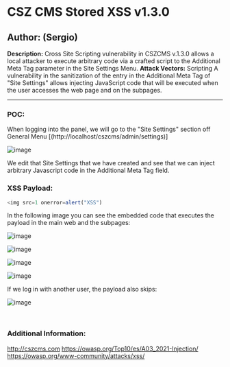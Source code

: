 # CSZ CMS Stored XSS v1.3.0

## Author: (Sergio)

**Description:** Cross Site Scripting vulnerability in CSZCMS v.1.3.0 allows a local attacker to execute arbitrary code via a crafted script to the Additional Meta Tag parameter in the Site Settings Menu.
**Attack Vectors:** Scripting A vulnerability in the sanitization of the entry in the Additional Meta Tag of "Site Settings" allows injecting JavaScript code that will be executed when the user accesses the web page and on the subpages.

---

### POC:


When logging into the panel, we will go to the "Site Settings" section off General Menu [(http://localhost/cszcms/admin/settings)]

![image](https://github.com/sromanhu/CSZ-CMS-Stored-XSS---Site-Settings/assets/87250597/a7b3bc1d-5f87-4614-8193-946278bb3af3)





We edit that Site Settings that we have created and see that we can inject arbitrary Javascript code in the Additional Meta Tag field.


### XSS Payload:

```js
<img src=1 onerror=alert("XSS")
```


In the following image you can see the embedded code that executes the payload in the main web and the subpages:

![image](https://github.com/sromanhu/CSZ-CMS-Stored-XSS---Site-Settings/assets/87250597/222c99f0-c00e-43d5-a46e-7d7455d2b214)


![image](https://github.com/sromanhu/CSZ-CMS-Stored-XSS---Site-Settings/assets/87250597/1d5272cc-3f41-48a4-9a4c-19db4e744eda)


![image](https://github.com/sromanhu/CSZ-CMS-Stored-XSS---Site-Settings/assets/87250597/d475b79d-0e6e-4f7f-a8e1-ca361515c009)


![image](https://github.com/sromanhu/CSZ-CMS-Stored-XSS---Site-Settings/assets/87250597/4bb0d957-3ab9-4872-bdde-dc5a53160fb6)


If we log in with another user, the payload also skips:

![image](https://github.com/sromanhu/CSZ-CMS-Stored-XSS---Site-Settings/assets/87250597/3af19bb4-e666-48ca-a1de-9914f3997771)



</br>

### Additional Information:
http://cszcms.com
https://owasp.org/Top10/es/A03_2021-Injection/
https://owasp.org/www-community/attacks/xss/
